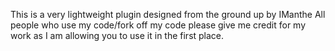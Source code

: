 This is a very lightweight plugin designed from the ground up by IManthe
All people who use my code/fork off my code please give me credit for my work
as I am allowing you to use it in the first place.
